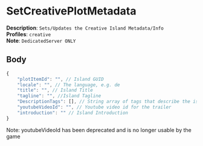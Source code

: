 # SetCreativePlotMetadata

**Description**: `Sets/Updates the Creative Island Metadata/Info` \
**Profiles**: `creative` \
**Note**: `DedicatedServer ONLY`

## Body
```js
{
    "plotItemId": "", // Island GUID
    "locale": "", // The language, e.g. de
    "title": "", // Island Title
    "tagline": "", //Island Tagline
    "DescriptionTags": [], // String array of tags that describe the island
    "youtubeVideoId": "", // Youtube video id for the trailer
    "introduction": "" // Island Introduction
}
```
Note: youtubeVideoId has been deprecated and is no longer usable by the game
